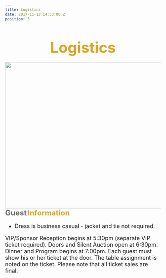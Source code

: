 ```yaml
---
title: Logistics
date: 2017-11-13 14:53:00 Z
position: 5
---
```


<html>
<div style="text-align: center;">
<h1><b>
<font size="30" color="GoldenRod">Logistics</font>
</b>
</h1>
</div>
<img src="https://lh3.googleusercontent.com/BixP06z7fPkqx6eR508l_hS6qOghrENGoSPVnIfMenQw1u4rDuQxuz7yazNYv-JfnDCguHJb0SupAbZB3pqbsrFMlAgj91SsJcRqO7J4DxeP2ny7oPgJot2k1ywzlTMWo1w_wAjkGnvyZsMIyODsEGaYtbnJVjYe9pVvC8-Zb3FgUSx3x1GZlNeQP5c0ZCMjUHOdW4qR778NPZ2HVfwsDY9o2gEQlmlW6_-eOY1gpUuKJHqYqfDYQwOYDdPei6rOLiWnEDunRle1RMlUgmrvvj7_W_pOtFhEts1B1SfKBj-Erp4f2Tlv5k7HgNeggp7QdbIUbbBgYa1WcdA3MldNpHLeYqZR_8Dmq4dbpI5H8EF8Vjgj3lphwgrCcBbkHxUwvjHZbzsv2SEwBAA2O9bddtpBhgGMGZ6oQM2uO2Zom4LL4yucFBUR621sVMX8qO2IvQoV9v5o_ij9BGBes4xWoXSn2Y12m5MIkJq2kSy1mcsh8eDi42LWWGBtEHJ8gqORPwaTCZo6swEiN9ecRm4xRwLQjNN_vOXPQvjS3mZpbO9DwBIAajig32YEU0HQVQqBT5PIvHpgO8xnpXolLTKxYaIlU3xLESZdCq1LBndLgg=w1439-h395-no" align="middle" Height="472" Width="1721">

<div><b>
<font size="5" color="DimGray">Guest</font>
<font size="5" color="GoldenRod"> Information</font>
</b>
</div>
<div>
<font size="4">
<ul type="disc">
<li>Dress is business casual - jacket and tie not required.</li>
</ul>
VIP/Sponsor Reception begins at 5:30pm (separate VIP ticket required).
Doors and Silent Auction open at 6:30pm.
Dinner and Program begins at 7:00pm. 
Each guest must show his or her ticket at the door. The table assignment is noted on the ticket. Please note that all ticket sales are final.
</div>